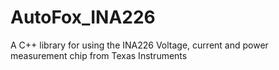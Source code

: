 # AutoFox_INA226
A C++ library for using the INA226 Voltage, current and power measurement chip from Texas Instruments

